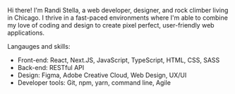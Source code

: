 Hi there! I'm Randi Stella, a web developer, designer, and rock climber living in Chicago. I thrive in a fast-paced environments where I'm able to combine my love of coding and design to create pixel perfect, user-friendly web applications.

Langauges and skills:
- Front-end:  React, Next.JS, JavaScript, TypeScript, HTML, CSS, SASS
- Back-end: RESTful API
- Design: Figma, Adobe Creative Cloud, Web Design, UX/UI
- Developer tools: Git, npm, yarn, command line, Agile


